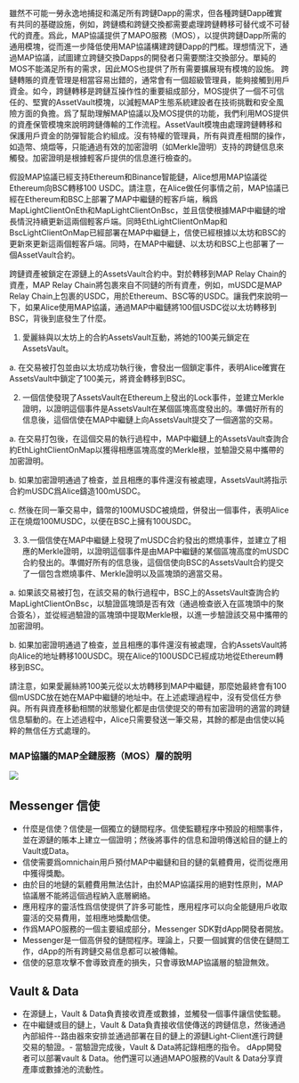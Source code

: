 雖然不可能一勞永逸地捕捉和滿足所有跨鏈Dapp的需求，但各種跨鏈Dapp確實有共同的基礎設施，例如，跨鏈橋和跨鏈交換都需要處理跨鏈轉移可替代或不可替代的資產。爲此，MAP協議提供了MAPO服務（MOS），以提供跨鏈Dapp所需的通用模塊，從而進一步降低使用MAP協議構建跨鏈Dapp的門檻。理想情況下，通過MAP協議，試圖建立跨鏈交換Dapps的開發者只需要關注交換部分。單純的MOS不能滿足所有的需求，因此MOS也提供了所有需要擴展現有模塊的設施。
跨鏈轉賬的資產管理是相當容易出錯的，通常會有一個超級管理員，能夠接觸到用戶資金。如今，跨鏈轉移是跨鏈互操作性的重要組成部分，MOS提供了一個不可信任的、堅實的AssetVault模塊，以減輕MAP生態系統建設者在技術挑戰和安全風險方面的負擔。爲了幫助理解MAP協議以及MOS提供的功能，我們利用MOS提供的資產保管模塊來說明跨鏈傳輸的工作流程。AssetVault模塊由處理跨鏈轉移和保護用戶資金的防彈智能合約組成。沒有特權的管理員，所有與資產相關的操作，如造幣、燒燬等，只能通過有效的加密證明（如Merkle證明）支持的跨鏈信息來觸發。加密證明是根據輕客戶提供的信息進行檢查的。

假設MAP協議已經支持Ethereum和Binance智能鏈，Alice想用MAP協議從Ethereum向BSC轉移100 USDC。請注意，在Alice做任何事情之前，MAP協議已經在Ethereum和BSC上部署了MAP中繼鏈的輕客戶端，稱爲MapLightClientOnEth和MapLightClientOnBsc，並且信使根據MAP中繼鏈的增長情況持續更新這兩個輕客戶端。同時EthLightClientOnMap和BscLightClientOnMap已經部署在MAP中繼鏈上，信使已經根據以太坊和BSC的更新來更新這兩個輕客戶端。同時，在MAP中繼鏈、以太坊和BSC上也部署了一個AssetVault合約。

跨鏈資產被鎖定在源鏈上的AssetsVault合約中。對於轉移到MAP Relay Chain的資產，MAP Relay Chain將包裹來自不同鏈的所有資產，例如，mUSDC是MAP Relay Chain上包裹的USDC，用於Ethereum、BSC等的USDC。讓我們來說明一下，如果Alice使用MAP協議，通過MAP中繼鏈將100個USDC從以太坊轉移到BSC，背後到底發生了什麼。

1. 愛麗絲與以太坊上的合約AssetsVault互動，將她的100美元鎖定在AssetsVault。

a. 在交易被打包並由以太坊成功執行後，會發出一個鎖定事件，表明Alice確實在AssetsVault中鎖定了100美元，將資金轉移到BSC。

2. 一個信使發現了AssetsVault在Ethereum上發出的Lock事件，並建立Merkle證明，以證明這個事件是AssetsVault在某個區塊高度發出的。準備好所有的信息後，這個信使在MAP中繼鏈上向AssetsVault提交了一個適當的交易。

a. 在交易打包後，在這個交易的執行過程中，MAP中繼鏈上的AssetsVault查詢合約EthLightClientOnMap以獲得相應區塊高度的Merkle根，並驗證交易中攜帶的加密證明。

b. 如果加密證明通過了檢查，並且相應的事件還沒有被處理，AssetsVault將指示合約mUSDC爲Alice鑄造100mUSDC。

c. 然後在同一筆交易中，鑄幣的100MUSDC被燒燬，併發出一個事件，表明Alice正在燒燬100MUSDC，以便在BSC上擁有100USDC。

3. 3.一個信使在MAP中繼鏈上發現了mUSDC合約發出的燃燒事件，並建立了相應的Merkle證明，以證明這個事件是由MAP中繼鏈的某個區塊高度的mUSDC合約發出的。準備好所有的信息後，這個信使向BSC的AssetsVault合約提交了一個包含燃燒事件、Merkle證明以及區塊頭的適當交易。

a. 如果該交易被打包，在該交易的執行過程中，BSC上的AssetsVault查詢合約MapLightClientOnBsc，以驗證區塊頭是否有效（通過檢查嵌入在區塊頭中的聚合簽名），並從經過驗證的區塊頭中提取Merkle根，以進一步驗證該交易中攜帶的加密證明。

b. 如果加密證明通過了檢查，並且相應的事件還沒有被處理，合約AssetsVault將向Alice的地址轉移100USDC。現在Alice的100USDC已經成功地從Ethereum轉移到BSC。

請注意，如果愛麗絲將100美元從以太坊轉移到MAP中繼鏈，那麼她最終會有100個mUSDC放在她在MAP中繼鏈的地址中。在上述處理過程中，沒有受信任方參與。所有與資產移動相關的狀態變化都是由信使提交的帶有加密證明的適當的跨鏈信息驅動的。在上述過程中，Alice只需要發送一筆交易，其餘的都是由信使以純粹的無信任方式處理的。

### MAP協議的MAP全鏈服務（MOS）層的說明

![](mcs_final.png)

## Messenger 信使
- 什麼是信使？信使是一個獨立的鏈間程序。信使監聽程序中預設的相關事件，並在源鏈的賬本上建立一個證明；然後將事件的信息和證明傳送給目的鏈上的Vault或Data。
- 信使需要爲omnichain用戶預付MAP中繼鏈和目的鏈的氣體費用，從而從應用中獲得獎勵。
- 由於目的地鏈的氣體費用無法估計，由於MAP協議採用的絕對性原則，MAP協議層不能將這個過程納入底層網絡。
- 應用程序的靈活性爲信使提供了許多可能性，應用程序可以向全能鏈用戶收取靈活的交易費用，並相應地獎勵信使。
- 作爲MAPO服務的一個主要組成部分，Messenger SDK對dApp開發者開放。
- Messenger是一個高併發的鏈間程序。理論上，只要一個誠實的信使在鏈間工作，dApp的所有跨鏈交易信息都可以被傳輸。
- 信使的惡意攻擊不會導致資產的損失，只會導致MAP協議層的驗證無效。

## Vault & Data
- 在源鏈上，Vault & Data負責接收資產或數據，並觸發一個事件讓信使監聽。
- 在中繼鏈或目的鏈上，Vault & Data負責接收信使傳送的跨鏈信息，然後通過內部組件--路由器來安排並通過部署在目的鏈上的源鏈Light-Client進行跨鏈交易的驗證。- 當驗證完成後，Vault & Data將記錄相應的指令。
dApp開發者可以部署vault & Data。他們還可以通過MAPO服務的Vault & Data分享資產庫或數據池的流動性。